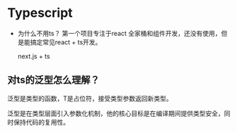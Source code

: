 # Typescript

- 为什么不用ts？
  第一个项目专注于react 全家桶和组件开发，还没有使用，但是能搞定常见react + ts开发。

  next.js + ts

## 对ts的泛型怎么理解？

泛型是类型的函数，T是占位符，接受类型参数返回新类型。

泛型是在类型层面引入参数化机制，他的核心目标是在编译期间提供类型安全，同时保持代码的复用性。
